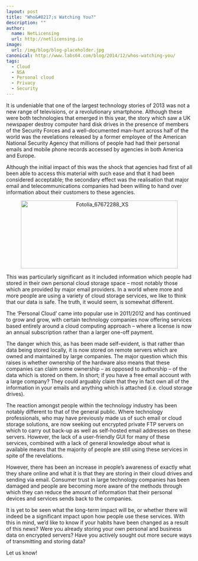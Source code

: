 ```yaml
---
layout: post
title: "Who&#8217;s Watching You?"
description: ""
author:
  name: NetLicensing
  url: http://netlicensing.io
image:
  url: /img/blog/blog-placeholder.jpg
canonical: http://www.labs64.com/blog/2014/12/whos-watching-you/
tags:
  - Cloud
  - NSA
  - Personal cloud
  - Privacy
  - Security
---
```

It is undeniable that one of the largest technology stories of 2013 was not a new range of televisions, or a revolutionary smartphone. Although these were both technologies that emerged in this year, the story which saw a UK newspaper destroy computer hard disk drives in the presence of members of the Security Forces and a well-documented man-hunt across half of the world was the revelations released by a former employee of the American National Security Agency that millions of people had had their personal emails and mobile phone records accessed by agencies in both America and Europe.

Although the initial impact of this was the shock that agencies had first of all been able to access this material with such ease and that it had been considered acceptable; the secondary effect was the realisation that major email and telecommunications companies had been willing to hand over information about their customers to these agencies.

<p style="text-align: center;">
  <img class="size-full wp-image-5419 aligncenter" alt="Fotolia_67672288_XS" src="http://www.labs64.com/content/uploads/2014/08/Fotolia_67672288_XS.jpg" width="424" height="184" srcset="http://www.labs64.com/content/uploads/2014/08/Fotolia_67672288_XS-300x130.jpg 300w, http://www.labs64.com/content/uploads/2014/08/Fotolia_67672288_XS.jpg 424w" sizes="(max-width: 424px) 100vw, 424px" />
</p>

This was particularly significant as it included information which people had stored in their own personal cloud storage space &#8211; most notably those which are provided by major email providers. In a world where more and more people are using a variety of cloud storage services, we like to think that our data is safe. The truth, it would seem, is somewhat different.

The ‘Personal Cloud’ came into popular use in 2011/2012 and has continued to grow and grow, with certain technology companies now offering services based entirely around a cloud computing approach &#8211; where a license is now an annual subscription rather than a larger one-off payment.

The danger which this, as has been made self-evident, is that rather than data being stored locally, it is now stored on remote servers which are owned and maintained by large companies. The major question which this raises is whether ownership of the hardware also means that these companies can claim some ownership &#8211; as opposed to authorship &#8211; of the data which is stored on them. In short; if you have a free email account with a large company? They could arguably claim that they in fact own all of the information in your emails and anything which is attached (i.e. cloud storage drives).

The reaction amongst people within the technology industry has been notably different to that of the general public. Where technology professionals, who may have previously made us of such email or cloud storage solutions, are now seeking out encrypted private FTP servers on which to carry out back-up as well as self-hosted email addresses on these servers. However, the lack of a user-friendly GUI for many of these services, combined with a lack of general knowledge about what is available means that the majority of people are still using these services in spite of the revelations.

However, there has been an increase in people’s awareness of exactly what they share online and what it is that they are storing in their cloud drives and sending via email. Consumer trust in large technology companies has been damaged and people are becoming more aware of the methods through which they can reduce the amount of information that their personal devices and services sends back to the companies.

It is yet to be seen what the long-term impact will be, or whether there will indeed be a significant impact upon how people use these services. With this in mind, we’d like to know if your habits have been changed as a result of this news? Were you already storing your own personal and business data on encrypted servers? Have you actively sought out more secure ways of transmitting and storing data?

Let us know!
